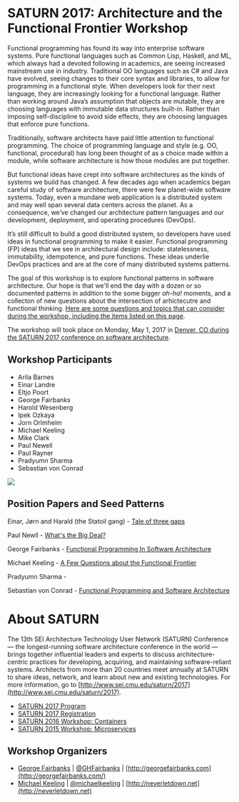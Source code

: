 # SATURN 2017: Architecture and the Functional Frontier Workshop

Functional programming has found its way into enterprise software systems.
Pure functional languages such as Common Lisp, Haskell, and ML, which always
had a devoted following in academics, are seeing increased mainstream use in
industry.  Traditional OO languages such as C# and Java have evolved, seeing
changes to their core syntax and libraries, to allow for programming in a
functional style.  When developers look for their next language, they are
increasingly looking for a functional language.  Rather than working around
Java’s assumption that objects are mutable, they are choosing languages with
immutable data structures built-in.  Rather than imposing self-discipline to
avoid side effects, they are choosing languages that enforce pure functions.

Traditionally, software architects have paid little attention to
functional programming.  The choice of programming language and style
(e.g. OO, functional, procedural) has long been thought of as a choice made
within a module, while software architecture is how those modules are
put together.

But functional ideas have crept into software architectures as the
kinds of systems we build has changed.  A few decades ago when
academics began careful study of software architecture, there were few
planet-wide software systems.  Today, even a mundane web application
is a distributed system and may well span several data centers across
the planet.  As a consequence, we’ve changed our architecture pattern
languages and our development, deployment, and operating procedures
(DevOps).

It’s still difficult to build a good distributed system, so developers
have used ideas in functional programming to make it easier.
Functional programming (FP) ideas that we see in architectural design
include: statelessness, immutability, idempotence, and pure functions.
These ideas underlie DevOps practices and are at the core of many distributed
systems patterns.

The goal of this workshop is to explore functional patterns in software
architecture.  Our hope is that we'll end the day with a dozen or so
documented patterns in addition to the some bigger _ah-ha!_ moments, and a
collecton of new questions about the intersection of arhictecutre and
functional thinking.  [Here are some questions and topics that can consider
during the workshop, including the items listed on this page](questions.md).

The workshop will took place on Monday, May 1, 2017 in [Denver, CO during the
SATURN 2017 conference on software architecture](http://www.sei.cmu.edu/saturn/2017/).


## Workshop Participants

* Arila Barnes
* Einar Landre
* Eltjo Poort
* George Fairbanks
* Harold Wesenberg
* Ipek Ozkaya
* Jorn Orlmheim
* Michael Keeling
* Mike Clark
* Paul Newell
* Paul Rayner
* Pradyumn Sharma
* Sebastian von Conrad

![](outcomes/images/group-shot.jpg)


## Position Papers and Seed Patterns

Einar, Jørn and Harald (the Statoil gang) - [Tale of three gaps](position-papers/tale-of-three-gaps.md)

Paul Newll - [What's the Big Deal?](position-papers/Functional-Programming-and-Software-Architecture-Whats-the-big-deal.md)

George Fairbanks - [Functional Programming In Software Architecture](position-papers/functional-programming-invades-architecture-george-fairbanks.md)

Michael Keeling - [A Few Questions about the Functional Frontier](position-papers/questions-about-the-functional-frontier-michael-keeling.md)

Pradyumn Sharma - 

Sebastian von Conrad - [Functional Programming and Software Architecture](position-papers/functional-programming-and-software-architecture-sebastian-von-conrad.md)

# About SATURN

The 13th SEI Architecture Technology User Network (SATURN) Conference — the
longest-running software architecture conference in the world — brings
together influential leaders and experts to discuss architecture-centric
practices for developing, acquiring, and maintaining software-reliant systems.
Architects from more than 20 countries meet annually at SATURN to share ideas,
network, and learn about new and existing technologies. For more information,
go to [http://www.sei.cmu.edu/saturn/2017](http://www.sei.cmu.edu/saturn/2017).

- [SATURN 2017 Program](https://saturn2017.sched.com/)
- [SATURN 2017 Registration](http://www.sei.cmu.edu/saturn/2017/registration.cfm)
- [SATURN 2016 Workshop: Containers](https://github.com/michaelkeeling/saturn2016-containers-workshop)
- [SATURN 2015 Workshop: Microservices](https://github.com/michaelkeeling/SATURN2015-Microservices-Workshop)


## Workshop Organizers

* [George Fairbanks](https://github.com/georgefairbanks) |
  [@GHFairbanks](https://twitter.com/GHFairbanks) |
  [http://georgefairbanks.com](http://georgefairbanks.com/)
* [Michael Keeling](https://github.com/michaelkeeling) |
  [@michaelkeeling](https://twitter.com/michaelkeeling) |
  [http://neverletdown.net](http://neverletdown.net)
